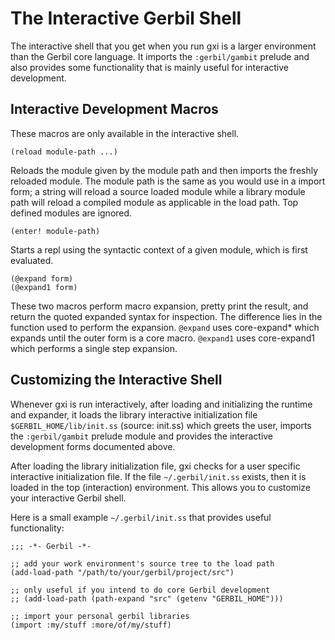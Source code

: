 # The Interactive Gerbil Shell

The interactive shell that you get when you run gxi is a larger environment than the Gerbil core language. It imports the `:gerbil/gambit` prelude and also provides some functionality that is mainly useful for interactive development.

## Interactive Development Macros

These macros are only available in the interactive shell.

```
(reload module-path ...)
```

Reloads the module given by the module path and then imports the freshly reloaded module. The module path is the same as you would use in a import form; a string will reload a source loaded module while a library module path will reload a compiled module as applicable in the load path. Top defined modules are ignored.

```
(enter! module-path)
```

Starts a repl using the syntactic context of a given module, which is first evaluated.

```
(@expand form)
(@expand1 form)
```

These two macros perform macro expansion, pretty print the result, and return the quoted expanded syntax for inspection. The difference lies in the function used to perform the expansion. `@expand` uses core-expand* which expands until the outer form is a core macro. `@expand1` uses core-expand1 which performs a single step expansion.

## Customizing the Interactive Shell

Whenever gxi is run interactively, after loading and initializing the runtime and expander, it loads the library interactive initialization file `$GERBIL_HOME/lib/init.ss` (source: init.ss) which greets the user, imports the `:gerbil/gambit` prelude module and provides the interactive development forms documented above.

After loading the library initialization file, gxi checks for a user specific interactive initialization file. If the file `~/.gerbil/init.ss` exists, then it is loaded in the top (interaction) environment. This allows you to customize your interactive Gerbil shell.

Here is a small example `~/.gerbil/init.ss` that provides useful functionality:

```
;;; -*- Gerbil -*-

;; add your work environment's source tree to the load path
(add-load-path "/path/to/your/gerbil/project/src")

;; only useful if you intend to do core Gerbil development
;; (add-load-path (path-expand "src" (getenv "GERBIL_HOME")))

;; import your personal gerbil libraries
(import :my/stuff :more/of/my/stuff)
```
